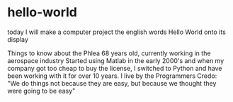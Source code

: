 # hello-world
today I will make a computer project the english words Hello World onto its display

Things to know about the Phlea
68 years old, currently working in the aerospace industry
Started using Matlab in the early 2000's and when my company got too cheap to buy 
the license, I switched to Python and have been working with it for over 10 years.
I live by the Programmers Credo:   "We do things not because they are easy, but because we thought
they were going to be easy"
